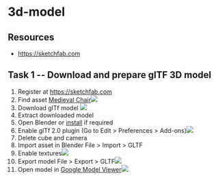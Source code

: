 # 3d-model

## Resources
- https://sketchfab.com

## Task 1 -- Download and prepare glTF 3D model

1. Register at https://sketchfab.com
2. Find asset [Medieval Chair](https://sketchfab.com/3d-models/medieval-chair-cf432737e2024b92ae7b5b51a83a90e4)![](D:\z\alex\3d-model\docs\site-chair.png)
3. Download glTf model ![](D:\z\alex\3d-model\docs\download-chair.png)
4. Extract downloaded model
5. Open Blender or [install](https://www.blender.org/download/) if required
6. Enable glTf 2.0 plugin (Go to Edit > Preferences > Add-ons)![](D:\z\alex\3d-model\docs\preference.png)
7. Delete cube and camera
8. Import asset in Blender File > Import > GLTF
9. Enable textures![](D:\z\alex\3d-model\docs\blender-textures.png)
10. Export model File > Export > GLTF![](D:\z\alex\3d-model\docs\blender-export.png)
11. Open model in [Google Model Viewer](https://modelviewer.dev/editor/)![](D:\z\alex\3d-model\docs\model-viewer.png)
